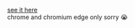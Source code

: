 

[see it here](https://lukes611.github.io/houdini-example/)<br/>
chrome and chromium edge only sorry 😭
